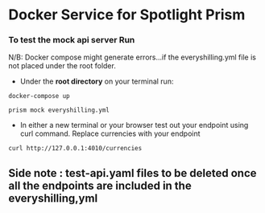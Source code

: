# Docker Service for Spotlight Prism

### To test the mock api server Run

 N/B: Docker compose might generate errors...if the everyshilling.yml file is not placed under the root folder.

- Under the **root directory** on your terminal run:

```
docker-compose up
```

```
prism mock everyshilling.yml
```

- In either a new terminal or your browser test out your endpoint using curl command.
Replace currencies with your endpoint
```
curl http://127.0.0.1:4010/currencies
```


## Side note : test-api.yaml files to be deleted once all the endpoints are included in the everyshilling,yml
